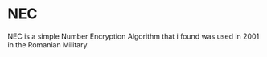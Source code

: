 # NEC
NEC is a simple Number Encryption Algorithm that i found was used in 2001 in the Romanian Military.
